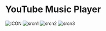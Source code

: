 # YouTube Music Player
![ICON](https://puu.sh/EbuNK.png) 
![srcn1](https://puu.sh/EbuS8.jpg)
![srcn2](https://puu.sh/EbuT4.jpg)
![srcn3](https://puu.sh/EbuTv.jpg)

